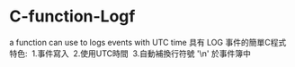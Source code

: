 # C-function-Logf
a function can use to logs events with UTC time 
具有 LOG 事件的簡單C程式  
特色:
  1.事件寫入
  2.使用UTC時間
  3.自動補換行符號 '\n' 於事件簿中
